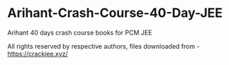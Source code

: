 # Arihant-Crash-Course-40-Day-JEE
Arihant 40 days crash course books for PCM JEE


All rights reserved by respective authors, files downloaded from - https://crackjee.xyz/
